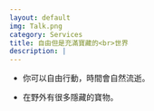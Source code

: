 ```yaml
---
layout: default
img: Talk.png
category: Services
title: 自由但是充滿寶藏的<br>世界
description: |
---
```


+ 你可以自由行動，時間會自然流逝。

+ 在野外有很多隱藏的寶物。